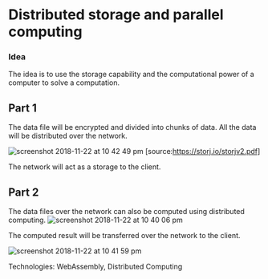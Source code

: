 # Distributed storage and parallel computing

### Idea
The idea is to use the storage capability and the computational power of a computer to solve a computation.

## Part 1
The data file will be encrypted and divided into chunks of data. All the data will be distributed over the network.

![screenshot 2018-11-22 at 10 42 49 pm](https://user-images.githubusercontent.com/35381035/48916532-b433a500-eea8-11e8-8208-b3ccc066de81.png)
[source:https://storj.io/storjv2.pdf]

The network will act as a storage to the client.

## Part 2
The data files over the network can also be computed using distributed computing.
![screenshot 2018-11-22 at 10 40 06 pm](https://user-images.githubusercontent.com/35381035/48916599-f65ce680-eea8-11e8-8811-6768a99a24ae.png)

The computed result will be transferred over the network to the client. 

![screenshot 2018-11-22 at 10 41 59 pm](https://user-images.githubusercontent.com/35381035/48916659-286e4880-eea9-11e8-805e-d647d3cb0bb6.png)

Technologies: WebAssembly, Distributed Computing

